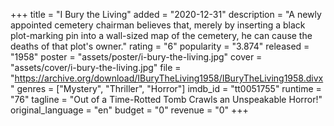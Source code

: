 +++
title = "I Bury the Living"
added = "2020-12-31"
description = "A newly appointed cemetery chairman believes that, merely by inserting a black plot-marking pin into a wall-sized map of the cemetery, he can cause the deaths of that plot's owner."
rating = "6"
popularity = "3.874"
released = "1958"
poster = "assets/poster/i-bury-the-living.jpg"
cover = "assets/cover/i-bury-the-living.jpg"
file = "https://archive.org/download/IBuryTheLiving1958/IBuryTheLiving1958.divx"
genres = ["Mystery", "Thriller", "Horror"]
imdb_id = "tt0051755"
runtime = "76"
tagline = "Out of a Time-Rotted Tomb Crawls an Unspeakable Horror!"
original_language = "en"
budget = "0"
revenue = "0"
+++